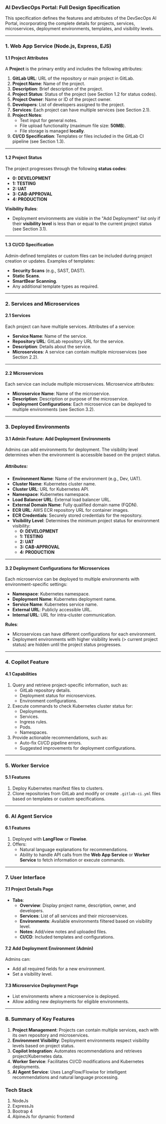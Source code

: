 ### **AI DevSecOps Portal: Full Design Specification**

This specification defines the features and attributes of the DevSecOps AI Portal, incorporating the complete details for projects, services, microservices, deployment environments, templates, and visibility levels.

---

### **1. Web App Service (Node.js, Express, EJS)**

#### **1.1 Project Attributes**
A **Project** is the primary entity and includes the following attributes:

1. **GitLab URL**: URL of the repository or main project in GitLab.
2. **Project Name**: Name of the project.
3. **Description**: Brief description of the project.
4. **Project Status**: Status of the project (see Section 1.2 for status codes).
5. **Project Owner**: Name or ID of the project owner.
6. **Developers**: List of developers assigned to the project.
7. **Services**: Each project can have multiple services (see Section 2.1).
8. **Project Notes**:
    - Text input for general notes.
    - File upload functionality (maximum file size: **50MB**).
    - File storage is managed **locally**.
9. **CI/CD Specification**: Templates or files included in the GitLab CI pipeline (see Section 1.3).

---

#### **1.2 Project Status**
The project progresses through the following **status codes**:

- **0: DEVELOPMENT**
- **1: TESTING**
- **2: UAT**
- **3: CAB-APPROVAL**
- **4: PRODUCTION**

**Visibility Rules**:
- Deployment environments are visible in the "Add Deployment" list only if their **visibility level** is less than or equal to the current project status (see Section 3.1).

---

#### **1.3 CI/CD Specification**
Admin-defined templates or custom files can be included during project creation or updates. Examples of templates:
- **Security Scans** (e.g., SAST, DAST).
- **Static Scans**.
- **SmartBear Scanning**.
- Any additional template types as required.

---

### **2. Services and Microservices**

#### **2.1 Services**
Each project can have multiple services. Attributes of a service:
- **Service Name**: Name of the service.
- **Repository URL**: GitLab repository URL for the service.
- **Description**: Details about the service.
- **Microservices**: A service can contain multiple microservices (see Section 2.2).

---

#### **2.2 Microservices**
Each service can include multiple microservices. Microservice attributes:
- **Microservice Name**: Name of the microservice.
- **Description**: Description or purpose of the microservice.
- **Deployment Configurations**: Each microservice can be deployed to multiple environments (see Section 3.2).

---

### **3. Deployed Environments**

#### **3.1 Admin Feature: Add Deployment Environments**
Admins can add environments for deployment. The visibility level determines when the environment is accessible based on the project status.

##### **Attributes**:
- **Environment Name**: Name of the environment (e.g., Dev, UAT).
- **Cluster Name**: Kubernetes cluster name.
- **Cluster URL**: URL for Kubernetes API.
- **Namespace**: Kubernetes namespace.
- **Load Balancer URL**: External load balancer URL.
- **External Domain Name**: Fully qualified domain name (FQDN).
- **ECR URL**: AWS ECR repository URL for container images.
- **ECR Credentials**: Securely stored credentials for the repository.
- **Visibility Level**: Determines the minimum project status for environment visibility:
    - **0: DEVELOPMENT**
    - **1: TESTING**
    - **2: UAT**
    - **3: CAB-APPROVAL**
    - **4: PRODUCTION**

---

#### **3.2 Deployment Configurations for Microservices**
Each microservice can be deployed to multiple environments with environment-specific settings:

- **Namespace**: Kubernetes namespace.
- **Deployment Name**: Kubernetes deployment name.
- **Service Name**: Kubernetes service name.
- **External URL**: Publicly accessible URL.
- **Internal URL**: URL for intra-cluster communication.

**Rules**:
- Microservices can have different configurations for each environment.
- Deployment environments with higher visibility levels (> current project status) are hidden until the project status progresses.

---

### **4. Copilot Feature**

#### **4.1 Capabilities**
1. Query and retrieve project-specific information, such as:
    - GitLab repository details.
    - Deployment status for microservices.
    - Environment configurations.
2. Execute commands to check Kubernetes cluster status for:
    - Deployments.
    - Services.
    - Ingress rules.
    - Pods.
    - Namespaces.
3. Provide actionable recommendations, such as:
    - Auto-fix CI/CD pipeline errors.
    - Suggested improvements for deployment configurations.

---

### **5. Worker Service**

#### **5.1 Features**
1. Deploy Kubernetes manifest files to clusters.
2. Clone repositories from GitLab and modify or create `.gitlab-ci.yml` files based on templates or custom specifications.

---

### **6. AI Agent Service**

#### **6.1 Features**
1. Deployed with **LangFlow** or **Flowise**.
2. Offers:
    - Natural language explanations for recommendations.
    - Ability to handle API calls from the **Web App Service** or **Worker Service** to fetch information or execute commands.

---

### **7. User Interface**

#### **7.1 Project Details Page**
- **Tabs**:
    - **Overview**: Display project name, description, owner, and developers.
    - **Services**: List of all services and their microservices.
    - **Environments**: Available environments filtered based on visibility level.
    - **Notes**: Add/view notes and uploaded files.
    - **CI/CD**: Included templates and configurations.

#### **7.2 Add Deployment Environment (Admin)**
Admins can:
- Add all required fields for a new environment.
- Set a visibility level.

#### **7.3 Microservice Deployment Page**
- List environments where a microservice is deployed.
- Allow adding new deployments for eligible environments.

---

### **8. Summary of Key Features**
1. **Project Management**: Projects can contain multiple services, each with its own repository and microservices.
2. **Environment Visibility**: Deployment environments respect visibility levels based on project status.
3. **Copilot Integration**: Automates recommendations and retrieves project/Kubernetes data.
4. **Worker Service**: Facilitates CI/CD modifications and Kubernetes deployments.
5. **AI Agent Service**: Uses LangFlow/Flowise for intelligent recommendations and natural language processing.

### **Tech Stack**
1. NodeJs
2. ExpressJs
3. Bootrap 4
5. AlpineJs for dynamic frontend
 
